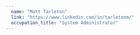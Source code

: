 ```yaml
---
  name: "Matt Tarleton"
  link: "https://www.linkedin.com/in/tarletonm/"
  occupation_title: "System Administrator"
---
```

